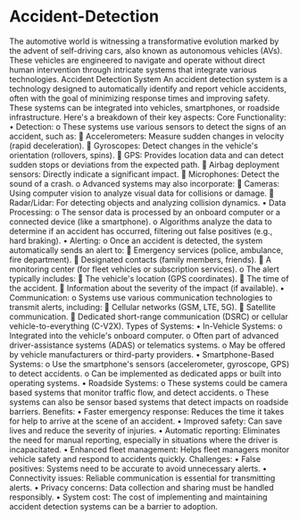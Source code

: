 # Accident-Detection
The automotive world is witnessing a transformative evolution marked by the advent of self-driving cars, also known as autonomous vehicles (AVs). These vehicles are engineered to navigate and operate without direct human intervention through intricate systems that integrate various technologies. 
Accident Detection System An accident detection system is a technology designed to automatically identify and report vehicle accidents, often with the goal of minimizing response times and improving safety. These systems can be integrated into vehicles, smartphones, or roadside infrastructure. Here's a breakdown of their key aspects:
Core Functionality:
•	Detection: 
o	These systems use various sensors to detect the signs of an accident, such as: 
	Accelerometers: Measure sudden changes in velocity (rapid deceleration).
	Gyroscopes: Detect changes in the vehicle's orientation (rollovers, spins).
	GPS: Provides location data and can detect sudden stops or deviations from the expected path.
	Airbag deployment sensors: Directly indicate a significant impact.
	Microphones: Detect the sound of a crash.
o	Advanced systems may also incorporate: 
	Cameras: Using computer vision to analyze visual data for collisions or damage.
	Radar/Lidar: For detecting objects and analyzing collision dynamics.
•	Data Processing: 
o	The sensor data is processed by an onboard computer or a connected device (like a smartphone).
o	Algorithms analyze the data to determine if an accident has occurred, filtering out false positives (e.g., hard braking).
•	Alerting: 
o	Once an accident is detected, the system automatically sends an alert to: 
	Emergency services (police, ambulance, fire department).
	Designated contacts (family members, friends).
	A monitoring center (for fleet vehicles or subscription services).
o	The alert typically includes: 
	The vehicle's location (GPS coordinates).
	The time of the accident.
	Information about the severity of the impact (if available).
•	Communication: 
o	Systems use various communication technologies to transmit alerts, including: 
	Cellular networks (GSM, LTE, 5G).
	Satellite communication.
	Dedicated short-range communication (DSRC) or cellular vehicle-to-everything (C-V2X).
Types of Systems:
•	In-Vehicle Systems: 
o	Integrated into the vehicle's onboard computer.
o	Often part of advanced driver-assistance systems (ADAS) or telematics systems.
o	May be offered by vehicle manufacturers or third-party providers.
•	Smartphone-Based Systems: 
o	Use the smartphone's sensors (accelerometer, gyroscope, GPS) to detect accidents.
o	Can be implemented as dedicated apps or built into operating systems.
•	Roadside Systems: 
o	These systems could be camera based systems that monitor traffic flow, and detect accidents.
o	These systems can also be sensor based systems that detect impacts on roadside barriers.
Benefits:
•	Faster emergency response: Reduces the time it takes for help to arrive at the scene of an accident.
•	Improved safety: Can save lives and reduce the severity of injuries.
•	Automatic reporting: Eliminates the need for manual reporting, especially in situations where the driver is incapacitated.
•	Enhanced fleet management: Helps fleet managers monitor vehicle safety and respond to accidents quickly.
Challenges:
•	False positives: Systems need to be accurate to avoid unnecessary alerts.
•	Connectivity issues: Reliable communication is essential for transmitting alerts.
•	Privacy concerns: Data collection and sharing must be handled responsibly.
•	System cost: The cost of implementing and maintaining accident detection systems can be a barrier to adoption.
